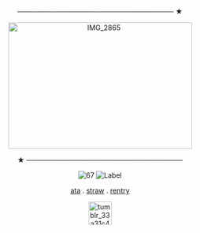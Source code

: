 <div align="center">

──────────────────────────────── ★

<img width="373" height="256" alt="IMG_2865" src="https://github.com/user-attachments/assets/c98b1629-c655-44b5-8a28-db37319ed86c" />

★ ────────────────────────────────


  ![67](https://komarev.com/ghpvc/?username=chanceglazer&color=d8c1b3&label=viewcount)  ![Label](https://img.shields.io/badge/note-sam%20glazer%20for%20life-748c91)


[ata](https://samuelfrnwilliams.atabook.org/) . [straw](https://samuelfrnnwilliams.straw.page/) . [rentry](https://rentry.co/gr0wing_f3rnz)

 <img width="47" height="47" alt="tumblr_33a31c460e482f08659ca8f2fac7e51a_358823c0_1280" src="https://files.catbox.moe/nlufj9.png" />



</div>
